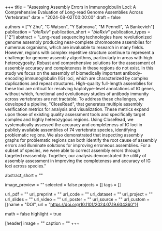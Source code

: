 +++
title = "Assessing Assembly Errors in Immunoglobulin Loci: A Comprehensive Evaluation of Long-read Genome Assemblies Across Vertebrates"
date = "2024-08-02T00:00:00"
draft = false

authors = ["Y Zhu", "C Watson", "Y Safonova", "M Pennell", "A Bankevich"]
publication = "_bioRxiv_"
publication_short = "_bioRxiv_"
publication_types = ["2"]
abstract = "Long-read sequencing technologies have revolutionized genome assembly producing near-complete chromosome assemblies for numerous organisms, which are invaluable to research in many fields. However, regions with complex repetitive structure continue to represent a challenge for genome assembly algorithms, particularly in areas with high heterozygosity. Robust and comprehensive solutions for the assessment of assembly accuracy and completeness in these regions do not exist. In this study we focus on the assembly of biomedically important antibody-encoding immunoglobulin (IG) loci, which are characterized by complex duplications and repeat structures. High-quality full-length assemblies for these loci are critical for resolving haplotype-level annotations of IG genes, without which, functional and evolutionary studies of antibody immunity across vertebrates are not tractable. To address these challenges, we developed a pipeline, "CloseRead", that generates multiple assembly verification metrics for analysis and visualization. These metrics expand upon those of existing quality assessment tools and specifically target complex and highly heterozygous regions. Using CloseRead, we systematically assessed the accuracy and completeness of IG loci in publicly available assemblies of 74 vertebrate species, identifying problematic regions. We also demonstrated that inspecting assembly graphs for problematic regions can both identify the root cause of assembly errors and illuminate solutions for improving erroneous assemblies. For a subset of species, we were able to correct assembly errors through targeted reassembly. Together, our analysis demonstrated the utility of assembly assessment in improving the completeness and accuracy of IG loci across species."

abstract_short = ""

image_preview = ""
selected = false
projects = []
tags = []

url_pdf = ""
url_preprint = ""
url_code = ""
url_dataset = ""
url_project = ""
url_slides = ""
url_video = ""
url_poster = ""
url_source = ""
url_custom = [{name = "DOI", url = "https://doi.org/10.1101/2024.07.19.604360"}]

math = false
highlight = true

[header]
image = ""
caption = ""
+++
